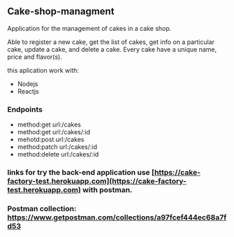 ## Cake-shop-managment
Application for the management of cakes in a cake shop.

Able to register a new cake, get the list of cakes, get info on a particular cake, update a cake, and delete a cake. 
Every cake have a unique name, price and flavor(s). 

this aplication work with:
- Nodejs
- Reactjs

### Endpoints

- method:get url:/cakes
- method:get url:/cakes/:id
- mehotd:post url:/cakes
- method:patch url:/cakes/:id
- method:delete url:/cakes/:id

### links for try the back-end application use [https://cake-factory-test.herokuapp.com](https://cake-factory-test.herokuapp.com) with postman.

### Postman collection: https://www.getpostman.com/collections/a97fcef444ec68a7fd53
